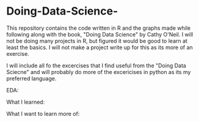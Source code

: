 # Doing-Data-Science-
This repository contains the code written in R and the graphs made while following along with the book, "Doing Data Science" by Cathy O'Neil. I will not be doing many projects in R, but figured it would be good to learn at least the basics. I will not make a project write up for this as its more of an exercise. 

I will include all fo the excercises that I find useful from the "Doing Data Sciecne" and will probably do more of the excericises in python as its my preferred language.

EDA:

What I learned:

What I want to learn more of:




